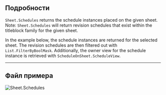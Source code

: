 ## Подробности
`Sheet.Schedules` returns the schedule instances placed on the given sheet. Note: `Sheet.Schedules` will return revision schedules that exist within the titleblock family for the given sheet.

In the example below, the schedule instances are returned for the selected sheet. The revision schedules are then filtered out with `List.FilterByBoolMask`. Additionally, the owner view for the schedule instance is retrieved with `ScheduleOnSheet.ScheduleView`.
___
## Файл примера

![Sheet.Schedules](./Revit.Elements.Views.Sheet.Schedules_img.jpg)

